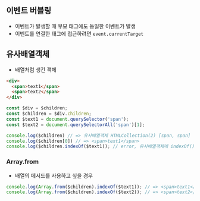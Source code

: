 ## 이벤트 버블링
- 이벤트가 발생할 때 부모 태그에도 동일한 이벤트가 발생
- 이벤트를 연결한 태그에 접근하려면 `event.currentTarget`

## 유사배열객체
- 배열처럼 생긴 객체
```html
<div>
  <span>text1</span>
  <span>text2</span>
</div>
```
```js
const $div = $children;
const $children = $div.children; 
const $text1 = document.querySelector('span');
const $text2 = document.querySelectorAll('span')[1];

console.log($children) // => 유사배열객체 HTMLCollection(2) [span, span]
console.log($children[0]) // => <span>text1</span>
console.log($children.indexOf($text1)); // error, 유사배열객체에 indexOf() 없음
```
### Array.from
- 배열의 메서드를 사용하고 싶을 경우
```js
console.log(Array.from($children).indexOf($text1)); // => <span>text1</span>
console.log(Array.from($children).indexOf($text2)); // => <span>text2</span>
```

